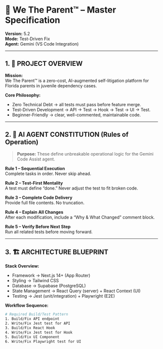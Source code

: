 # 📘 We The Parent™ – Master Specification
**Version:** 5.2  
**Mode:** Test-Driven Fix  
**Agent:** Gemini (VS Code Integration)

---

## 1. 🎯 PROJECT OVERVIEW

**Mission:**  
We The Parent™ is a zero-cost, AI-augmented self-litigation platform for Florida parents in juvenile dependency cases.

**Core Philosophy:**
- Zero Technical Debt → all tests must pass before feature merge.
- Test-Driven Development → API → Test → Hook → Test → UI → Test.
- Beginner-Friendly → clear, well-commented, maintainable code.

---

## 2. 🧠 AI AGENT CONSTITUTION (Rules of Operation)

> **Purpose:** These define unbreakable operational logic for the Gemini Code Assist agent.

**Rule 1 – Sequential Execution**  
Complete tasks in order. Never skip ahead.

**Rule 2 – Test-First Mentality**  
A test must define “done.” Never adjust the test to fit broken code.

**Rule 3 – Complete Code Delivery**  
Provide full file contents. No truncation.

**Rule 4 – Explain All Changes**  
After each modification, include a “Why & What Changed” comment block.

**Rule 5 – Verify Before Next Step**  
Run all related tests before moving forward.

---

## 3. 🏗️ ARCHITECTURE BLUEPRINT

**Stack Overview:**
- Framework → Next.js 14+ (App Router)
- Styling → Tailwind CSS
- Database → Supabase (PostgreSQL)
- State Management → React Query (server) + React Context (UI)
- Testing → Jest (unit/integration) + Playwright (E2E)

**Workflow Sequence:**
```bash
# Required Build/Test Pattern
1. Build/Fix API endpoint
2. Write/Fix Jest test for API
3. Build/Fix React Hook
4. Write/Fix Jest test for Hook
5. Build/Fix UI Component
6. Write/Fix Playwright test for UI
